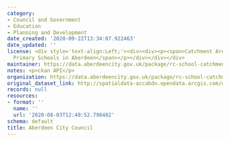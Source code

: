 ```yaml
---
category:
- Council and Government
- Education
- Planning and Development
date_created: '2020-09-22T13:34:07.922463'
date_updated: ''
license: <div style='text-align:Left;'><div><div><p><span>Catchment Areas for Denominational
  Primary Schools in Aberdeen</span></p></div></div></div>
maintainer: https://data.aberdeencity.gov.uk/package/rc-school-catchments
notes: <p>ckan API</p>
organization: https://data.aberdeencity.gov.uk/package/rc-school-catchments
original_dataset_link: http://spatialdata-accabdn.opendata.arcgis.com/datasets/d8810b5c84744d0896761a2a8d286744_0.zip?outSR={"latestWkid":27700,"wkid":27700}
records: null
resources:
- format: ''
  name: ''
  url: '2020-08-03T12:49:52.798482'
schema: default
title: Aberdeen City Council
---
```

